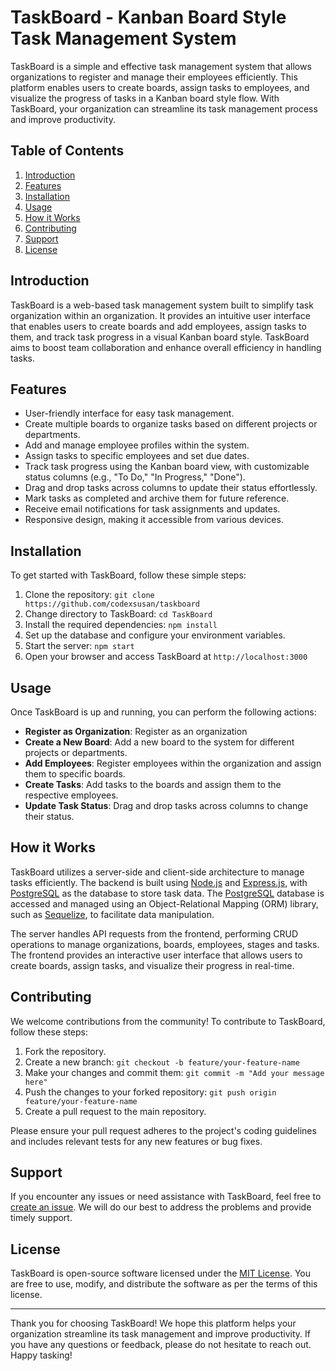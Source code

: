 # TaskBoard - Kanban Board Style Task Management System

TaskBoard is a simple and effective task management system that allows organizations to register and manage their employees efficiently. This platform enables users to create boards, assign tasks to employees, and visualize the progress of tasks in a Kanban board style flow. With TaskBoard, your organization can streamline its task management process and improve productivity.

## Table of Contents
1. [Introduction](#introduction)
2. [Features](#features)
3. [Installation](#installation)
4. [Usage](#usage)
5. [How it Works](#how-it-works)
6. [Contributing](#contributing)
7. [Support](#support)
8. [License](#license)

## Introduction

TaskBoard is a web-based task management system built to simplify task organization within an organization. It provides an intuitive user interface that enables users to create boards and add employees, assign tasks to them, and track task progress in a visual Kanban board style. TaskBoard aims to boost team collaboration and enhance overall efficiency in handling tasks.

## Features

- User-friendly interface for easy task management.
- Create multiple boards to organize tasks based on different projects or departments.
- Add and manage employee profiles within the system.
- Assign tasks to specific employees and set due dates.
- Track task progress using the Kanban board view, with customizable status columns (e.g., "To Do," "In Progress," "Done").
- Drag and drop tasks across columns to update their status effortlessly.
- Mark tasks as completed and archive them for future reference.
- Receive email notifications for task assignments and updates.
- Responsive design, making it accessible from various devices.

## Installation

To get started with TaskBoard, follow these simple steps:

1. Clone the repository: `git clone https://github.com/codexsusan/taskboard`
2. Change directory to TaskBoard: `cd TaskBoard`
3. Install the required dependencies: `npm install`
4. Set up the database and configure your environment variables.
5. Start the server: `npm start`
6. Open your browser and access TaskBoard at `http://localhost:3000`

## Usage

Once TaskBoard is up and running, you can perform the following actions:
- **Register as Organization**: Register as an organization
- **Create a New Board**: Add a new board to the system for different projects or departments.
- **Add Employees**: Register employees within the organization and assign them to specific boards.
- **Create Tasks**: Add tasks to the boards and assign them to the respective employees.
- **Update Task Status**: Drag and drop tasks across columns to change their status.

## How it Works

TaskBoard utilizes a server-side and client-side architecture to manage tasks efficiently. The backend is built using [Node.js](https://nodejs.org) and [Express.js](https://expressjs.com/), with [PostgreSQL](https://www.postgresql.org/) as the database to store task data. The [PostgreSQL](https://www.postgresql.org/) database is accessed and managed using an Object-Relational Mapping (ORM) library, such as [Sequelize](https://sequelize.org/), to facilitate data manipulation.


The server handles API requests from the frontend, performing CRUD operations to manage organizations, boards, employees, stages and tasks. The frontend provides an interactive user interface that allows users to create boards, assign tasks, and visualize their progress in real-time.

## Contributing

We welcome contributions from the community! To contribute to TaskBoard, follow these steps:

1. Fork the repository.
2. Create a new branch: `git checkout -b feature/your-feature-name`
3. Make your changes and commit them: `git commit -m "Add your message here"`
4. Push the changes to your forked repository: `git push origin feature/your-feature-name`
5. Create a pull request to the main repository.

Please ensure your pull request adheres to the project's coding guidelines and includes relevant tests for any new features or bug fixes.

## Support

If you encounter any issues or need assistance with TaskBoard, feel free to [create an issue](https://github.com/codexsusan/taskboard/issues). We will do our best to address the problems and provide timely support.

## License

TaskBoard is open-source software licensed under the [MIT License](https://opensource.org/licenses/MIT). You are free to use, modify, and distribute the software as per the terms of this license.

---

Thank you for choosing TaskBoard! We hope this platform helps your organization streamline its task management and improve productivity. If you have any questions or feedback, please do not hesitate to reach out. Happy tasking!